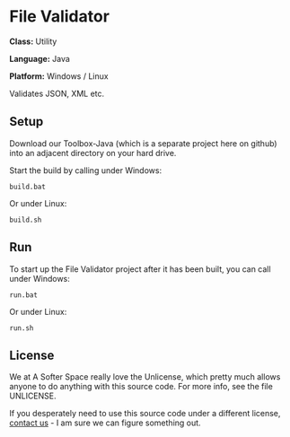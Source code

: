 # File Validator

**Class:** Utility

**Language:** Java

**Platform:** Windows / Linux

Validates JSON, XML etc.

## Setup

Download our Toolbox-Java (which is a separate project here on github) into an adjacent directory on your hard drive.

Start the build by calling under Windows:

```
build.bat
```

Or under Linux:

```
build.sh
```

## Run

To start up the File Validator project after it has been built, you can call under Windows:

```
run.bat
```

Or under Linux:

```
run.sh
```

## License

We at A Softer Space really love the Unlicense, which pretty much allows anyone to do anything with this source code.
For more info, see the file UNLICENSE.

If you desperately need to use this source code under a different license, [contact us](mailto:moya@asofterspace.com) - I am sure we can figure something out.
